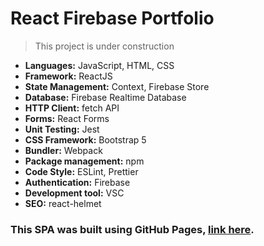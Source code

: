# React Firebase Portfolio
> This project is under construction

+ **Languages:** JavaScript, HTML, CSS
+ **Framework:** ReactJS
+ **State Management:** Context, Firebase Store
+ **Database:** Firebase Realtime Database
+ **HTTP Client:** fetch API
+ **Forms:** React Forms
+ **Unit Testing:** Jest
+ **CSS Framework:** Bootstrap 5
+ **Bundler:** Webpack
+ **Package management:** npm
+ **Code Style:** ESLint, Prettier
+ **Authentication:** Firebase
+ **Development tool:** VSC
+ **SEO:** react-helmet

### This SPA was built using GitHub Pages, [link here](https://leshnik-t.github.io/react-firebase-portfolio/).

